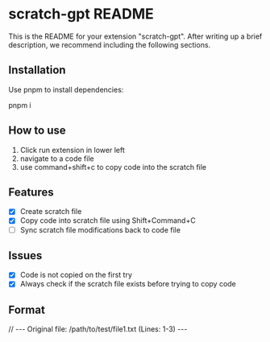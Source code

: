 # scratch-gpt README

This is the README for your extension "scratch-gpt". After writing up a brief description, we recommend including the following sections.

## Installation

Use pnpm to install dependencies:

pnpm i <package>

## How to use

1. Click run extension in lower left
2. navigate to a code file
3. use command+shift+c to copy code into the scratch file

## Features

- [x] Create scratch file
- [x] Copy code into scratch file using Shift+Command+C
- [ ] Sync scratch file modifications back to code file

## Issues

- [x] Code is not copied on the first try
- [x] Always check if the scratch file exists before trying to copy code

## Format

// --- Original file: /path/to/test/file1.txt (Lines: 1-3) ---
